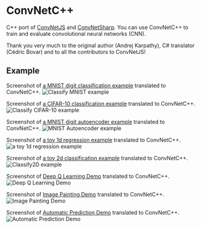 # ConvNetC++
C++ port of [ConvNetJS](https://github.com/karpathy/convnetjs) and [ConvNetSharp](https://github.com/cbovar/ConvNetSharp). You can use ConvNetC++ to train and evaluate convolutional neural networks 
(CNN).

Thank you very much to the original author (Andrej Karpathy), C# translator (Cédric Bovar) and to all the contributors to ConvNetJS!

## Example

Screenshot of [a MNIST digit classification example](http://cs.stanford.edu/people/karpathy/convnetjs/demo/mnist.html) translated to ConvNetC++. 
![Classify MNIST example](https://github.com/sppp/ConvNetC-/raw/master/doc/classifymnist.png)

Screenshot of [a CIFAR-10 classification example](http://cs.stanford.edu/people/karpathy/convnetjs/demo/cifar10.html) translated to ConvNetC++. 
![Classify CIFAR-10 example](https://github.com/sppp/ConvNetC-/raw/master/doc/classifycifar10.png)

Screenshot of [a MNIST digit autoencoder example](http://cs.stanford.edu/people/karpathy/convnetjs/demo/autoencoder.html) translated to ConvNetC++. 
![MNIST Autoencoder example](https://github.com/sppp/ConvNetC-/raw/master/doc/autoencodemnist.png)

Screenshot of [a toy 1d regression example](http://cs.stanford.edu/people/karpathy/convnetjs/demo/regression.html) translated to ConvNetC++. 
![a toy 1d regression example](https://github.com/sppp/ConvNetC-/raw/master/doc/toy1dregression.png)

Screenshot of [a toy 2d classification example](http://cs.stanford.edu/people/karpathy/convnetjs/demo/classify2d.html) translated to ConvNetC++. 
![Classify2D example](https://github.com/sppp/ConvNetC-/raw/master/doc/classify2d.png)

Screenshot of [Deep Q Learning Demo](http://cs.stanford.edu/people/karpathy/convnetjs/demo/rldemo.html) translated to ConvNetC++. 
![Deep Q Learning Demo](https://github.com/sppp/ConvNetC-/raw/master/doc/deepqlearning.png)

Screenshot of [Image Painting Demo](http://cs.stanford.edu/people/karpathy/convnetjs/demo/image_regression.html) translated to ConvNetC++. 
![Image Painting Demo](https://github.com/sppp/ConvNetC-/raw/master/doc/imagepainting.png)

Screenshot of [Automatic Prediction Demo](http://cs.stanford.edu/people/karpathy/convnetjs/demo/automatic.html) translated to ConvNetC++. 
![Automatic Prediction Demo](https://github.com/sppp/ConvNetC-/raw/master/doc/optimization.png)



